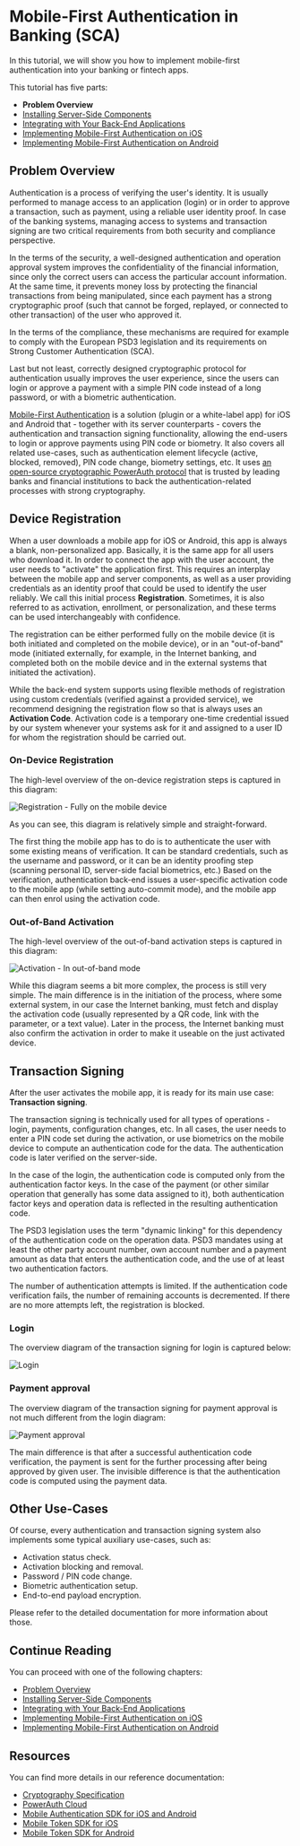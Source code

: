 # Mobile-First Authentication in Banking (SCA)

<!-- AUTHOR joshis_tweets 2023-12-29T00:00:00Z -->
<!-- SIDEBAR _Sidebar.md sticky -->
<!-- TEMPLATE tutorial -->
<!-- COVER_IMAGE cover.webp -->

In this tutorial, we will show you how to implement mobile-first authentication into your banking or fintech apps.

This tutorial has five parts:

- **Problem Overview**
- [Installing Server-Side Components](Server-Side-Tutorial-Deployment.md)
- [Integrating with Your Back-End Applications](Server-Side-Tutorial-Integration.md)
- [Implementing Mobile-First Authentication on iOS](iOS-Tutorial.md)
- [Implementing Mobile-First Authentication on Android](Android-Tutorial.md)

## Problem Overview

Authentication is a process of verifying the user's identity. It is usually performed to manage access to an application (login) or in order to approve a transaction, such as payment, using a reliable user identity proof. In case of the banking systems, managing access to systems and transaction signing are two critical requirements from both security and compliance perspective.

In the terms of the security, a well-designed authentication and operation approval system improves the confidentiality of the financial information, since only the correct users can access the particular account information. At the same time, it prevents money loss by protecting the financial transactions from being manipulated, since each payment has a strong cryptographic proof (such that cannot be forged, replayed, or connected to other transaction) of the user who approved it.

In the terms of the compliance, these mechanisms are required for example to comply with the European PSD3 legislation and its requirements on Strong Customer Authentication (SCA).

Last but not least, correctly designed cryptographic protocol for authentication usually improves the user experience, since the users can login or approve a payment with a simple PIN code instead of a long password, or with a biometric authentication.

[Mobile-First Authentication](https://www.wultra.com/products/mobile-first-authentication) is a solution (plugin or a white-label app) for iOS and Android that - together with its server counterparts - covers the authentication and transaction signing functionality, allowing the end-users to login or approve payments using PIN code or biometry. It also covers all related use-cases, such as authentication element lifecycle (active, blocked, removed), PIN code change, biometry settings, etc. It uses [an open-source cryptographic PowerAuth protocol](/components/powerauth-crypto) that is trusted by leading banks and financial institutions to back the authentication-related processes with strong cryptography.


## Device Registration

When a user downloads a mobile app for iOS or Android, this app is always a blank, non-personalized app. Basically, it is the same app for all users who download it. In order to connect the app with the user account, the user needs to "activate" the application first. This requires an interplay between the mobile app and server components, as well as a user providing credentials as an identity proof that could be used to identify the user reliably. We call this initial process **Registration**. Sometimes, it is also referred to as activation, enrollment, or personalization, and these terms can be used interchangeably with confidence.

The registration can be either performed fully on the mobile device (it is both initiated and completed on the mobile device), or in an "out-of-band" mode (initiated externally, for example, in the Internet banking, and completed both on the mobile device and in the external systems that initiated the activation).

While the back-end system supports using flexible methods of registration using custom credentials (verified against a provided service), we recommend designing the registration flow so that is always uses an **Activation Code**. Activation code is a temporary one-time credential issued by our system whenever your systems ask for it and assigned to a user ID for whom the registration should be carried out.

### On-Device Registration

The high-level overview of the on-device registration steps is captured in this diagram:

![ Registration - Fully on the mobile device ](./01a.png)

As you can see, this diagram is relatively simple and straight-forward.

The first thing the mobile app has to do is to authenticate the user with some existing means of verification. It can be standard credentials, such as the username and password, or it can be an identity proofing step (scanning personal ID, server-side facial biometrics, etc.) Based on the verification, authentication back-end issues a user-specific activation code to the mobile app (while setting auto-commit mode), and the mobile app can then enrol using the activation code.

### Out-of-Band Activation

The high-level overview of the out-of-band activation steps is captured in this diagram:

![ Activation - In out-of-band mode ](./01b.png)

While this diagram seems a bit more complex, the process is still very simple. The main difference is in the initiation of the process, where some external system, in our case the Internet banking, must fetch and display the activation code (usually represented by a QR code, link with the parameter, or a text value). Later in the process, the Internet banking must also confirm the activation in order to make it useable on the just activated device.

## Transaction Signing

After the user activates the mobile app, it is ready for its main use case: **Transaction signing**.

The transaction signing is technically used for all types of operations - login, payments, configuration changes, etc. In all cases, the user needs to enter a PIN code set during the activation, or use biometrics on the mobile device to compute an authentication code for the data. The authentication code is later verified on the server-side.

In the case of the login, the authentication code is computed only from the authentication factor keys. In the case of the payment (or other similar operation that generally has some data assigned to it), both authentication factor keys and operation data is reflected in the resulting authentication code.

<!-- begin box info -->
The PSD3 legislation uses the term "dynamic linking" for this dependency of the authentication code on the operation data. PSD3 mandates using at least the other party account number, own account number and a payment amount as data that enters the authentication code, and the use of at least two authentication factors.
<!-- end -->

The number of authentication attempts is limited. If the authentication code verification fails, the number of remaining accounts is decremented. If there are no more attempts left, the registration is blocked.

### Login

The overview diagram of the transaction signing for login is captured below:

![ Login ](./02a.png)

### Payment approval

The overview diagram of the transaction signing for payment approval is not much different from the login diagram:

![ Payment approval ](./02b.png)

The main difference is that after a successful authentication code verification, the payment is sent for the further processing after being approved by given user. The invisible difference is that the authentication code is computed using the payment data.

## Other Use-Cases

Of course, every authentication and transaction signing system also implements some typical auxiliary use-cases, such as:

- Activation status check.
- Activation blocking and removal.
- Password / PIN code change.
- Biometric authentication setup.
- End-to-end payload encryption.

Please refer to the detailed documentation for more information about those.

## Continue Reading

You can proceed with one of the following chapters:

- [Problem Overview](Readme.md)
- [Installing Server-Side Components](Server-Side-Tutorial-Deployment.md)
- [Integrating with Your Back-End Applications](Server-Side-Tutorial-Integration.md)
- [Implementing Mobile-First Authentication on iOS](iOS-Tutorial.md)
- [Implementing Mobile-First Authentication on Android](Android-Tutorial.md)

## Resources

You can find more details in our reference documentation:

- [Cryptography Specification](/components/powerauth-crypto)
- [PowerAuth Cloud](/components/powerauth-cloud)
- [Mobile Authentication SDK for iOS and Android](/components/powerauth-mobile-sdk)
- [Mobile Token SDK for iOS](/components/mtoken-sdk-ios)
- [Mobile Token SDK for Android](/components/mtoken-sdk-android)
